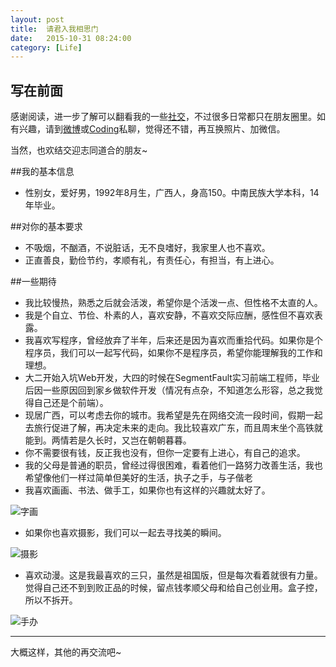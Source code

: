 ```yaml
---
layout: post
title:  请君入我相思门
date:   2015-10-31 08:24:00
category: [Life]
---
```


## 写在前面
感谢阅读，进一步了解可以翻看我的一些[社交][1]，不过很多日常都只在朋友圈里。如有兴趣，请到[微博][2]或[Coding][3]私聊，觉得还不错，再互换照片、加微信。

当然，也欢结交迎志同道合的朋友~

<!--more-->

##我的基本信息

- 性别女，爱好男，1992年8月生，广西人，身高150。中南民族大学本科，14年毕业。

##对你的基本要求

- 不吸烟，不酗酒，不说脏话，无不良嗜好，我家里人也不喜欢。
- 正直善良，勤俭节约，孝顺有礼，有责任心，有担当，有上进心。

##一些期待

- 我比较慢热，熟悉之后就会活泼，希望你是个活泼一点、但性格不太直的人。
- 我是个自立、节俭、朴素的人，喜欢安静，不喜欢交际应酬，感性但不喜欢表露。
- 我喜欢写程序，曾经放弃了半年，后来还是因为喜欢而重拾代码。如果你是个程序员，我们可以一起写代码，如果你不是程序员，希望你能理解我的工作和理想。
- 大二开始入坑Web开发，大四的时候在SegmentFault实习前端工程师，毕业后因一些原因回到家乡做软件开发（情况有点杂，不知道怎么形容，总之我觉得自己还是个前端）。
- 现居广西，可以考虑去你的城市。我希望是先在网络交流一段时间，假期一起去旅行促进了解，再决定未来的走向。我比较喜欢广东，而且周末坐个高铁就能到。两情若是久长时，又岂在朝朝暮暮。
- 你不需要很有钱，反正我也没有，但你一定要有上进心，有自己的追求。
- 我的父母是普通的职员，曾经过得很困难，看着他们一路努力改善生活，我也希望像他们一样过简单但美好的生活，执子之手，与子偕老
- 我喜欢画画、书法、做手工，如果你也有这样的兴趣就太好了。

![字画][4]

- 如果你也喜欢摄影，我们可以一起去寻找美的瞬间。

![摄影][5]

- 喜欢动漫。这是我最喜欢的三只，虽然是祖国版，但是每次看着就很有力量。觉得自己还不到到败正品的时候，留点钱孝顺父母和给自己创业用。盒子控，所以不拆开。

![手办][6]

---

大概这样，其他的再交流吧~ 

  [1]: http://laker.me
  [2]: http://weibo.com/shaojianghu/
  [3]: https://coding.net/u/laker
  [4]: http://77g54f.com1.z0.glb.clouddn.com/QQ20151031204950.jpg
  [5]: http://77g54f.com1.z0.glb.clouddn.com/QQ20151031204932.jpg
  [6]: http://77g54f.com1.z0.glb.clouddn.com/QQ20151031205315.jpg